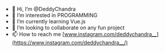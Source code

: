 - 👋 Hi, I’m @DeddyChandra
- 👀 I’m interested in PROGRAMMING
- 🌱 I’m currently learning Vue.js
- 💞️ I’m looking to collaborate on any fun project
- 📫 How to reach me [www.instagram.com/deddychandra__](https://www.instagram.com/deddychandra__/)

<!---
DeddyChandra/DeddyChandra is a ✨ special ✨ repository because its `README.md` (this file) appears on your GitHub profile.
You can click the Preview link to take a look at your changes.
--->
